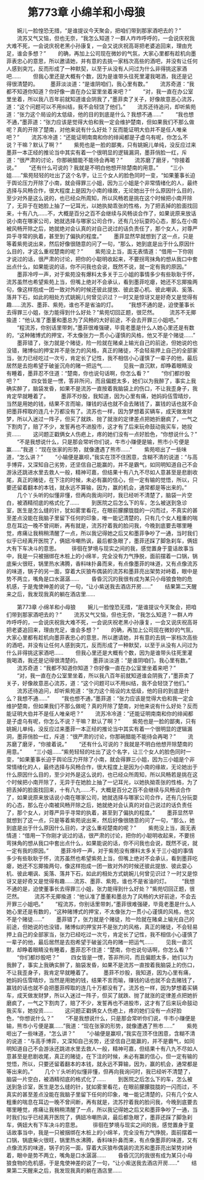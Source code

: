 # 　　第773章 小绵羊和小母狼
　　婉儿一脸惶恐无措，“是谁提议今天聚会，把咱们带到那家酒吧去的？”
　　流苏又气又恼，但也无奈，“我怎么知道？一群人咋咋呼呼的，一会说庆祝我大难不死，一会说庆祝老黑小孙康复，一会又说庆祝高哥把老婆追回来，理由充足，谁会多想？”
　　的确，再加上公司现在微妙的气氛，大家心里都有趁机向墨菲表忠心的意思，所以邀请她，并有意的去挑一家档次高些的酒吧，并没有让任何人感到突兀，反而形成了一种默契，以至于从没有人问过为什么非得挑这家酒吧……
　　但我心里还是大概有个数，因为是谁带头往死里灌我喝酒，我还是记得很清楚的。
　　墨菲淡淡道：“是谁阴咱们，我心里有数。”
　　流苏奇道：“我都不知道你知道？你好像一直在办公室里坐着来吧？”
　　“对，我一直在办公室里坐着，所以我八百年前就知道谁会阴我了，”墨菲卖了关子，好像故意恶心流苏，道：“这个问题可以不用纠结，我不会轻饶了他们。”
　　流苏还待追问，却听紫苑道：“张力这个局设的太低级，他的目的到底是什么？我想不通……”
　　“我也想不通，”墨菲道：“张力应该是觉得大伯和我一定会维护楚南，但如果我们不那么做呢？真的开除了楚南，对他来说有什么好处？反而能证明大伯并不是任人唯亲吧？”
　　流苏冷冷道：“还能证明南南和你的绯闻都是子虚乌有呢，你怎么不说？干嘛？默认了啊？”
　　紫苑也是一脸的鄙夷，只有姚婉儿单纯，没反应过来墨菲一本正经的推论当中其实有着一个很明显的逻辑漏洞，墨菲俏脸一红，斥道：“很严肃的讨论，你那碗醋能不能待会再喝？”
　　流苏磨了磨牙，“你接着说。”
　　“还有什么可说的？我就是不明白他想开除楚南的用意。”
　　“三小姐……”紫苑轻轻的吐出了这个名字，让三个女人的脸色同时一变，“如果董事长迫于舆论压力开除了小南，就会得罪三小姐，因为三小姐是个非常情绪化的人，最终选择与风畅合作，很大程度上是因为小南的缘故，无论她出于什么原因什么目的，至少对外是这么说的，也已经众所周知，所以风畅若是挑在这个时候把小南开除了，无异于在她脸上抽了一记耳光，以她执拗乖张的性格，为了把丢掉的脸面找回来，十有八九……不，大概是百分之百不会继续与风畅谈合作了，如果说原来放话说小南在哪家公司，她就选择与哪家公司合作，还有几分玩耍的心态，那么在小南被风畅开除之后，她就绝对会认真的对自己说过的话负责任了，那个女人，对尊严异乎寻常的执着，甚至到了偏执的程度。”
　　墨菲显然早就想到了这一点，只是等着紫苑说出来，然后好像很随意的问了一句，“那么，她到底是出于什么原因什么目的，才这么重视楚南的呢？”
　　紫苑没上当，面无表情道：“借用一下你刚才说过的话，很严肃的讨论，把你的小聪明收起来，不要拐弯抹角的想从我口中套出点什么，如果能说的话，你不问我也会说，既然不说，就一定有我的原因。”
　　墨菲冷哼一声，对于紫苑没有爆料太多关于三小姐的事情多少有些耿耿于怀，流苏虽然也希望紫苑上当，但嘴上绝对不会承认，看到墨菲吃瘪，她还不忘揶揄两句，像这样抱成一团一致对外的时候还彼此提放、彼此耍心机、彼此嘲讽、奚落、落井下石，如此的相处方式姚婉儿何曾见识过？一时又是惊讶又是好奇又是觉得有趣……流苏、墨菲、紫苑，谁也不是省油的灯。
　　“我想不通的是，迫使董事长去得罪三小姐，张力能得到什么好处？”紫苑切回正题，很茫然。
　　流苏不无揶揄道：“他认准了墨董和墨总为了风畅的大好前途，不会去开罪三小姐吧。”
　　“程流苏，你别话里带刺，”墨菲很难强硬，毕竟老墨是什么人她心里还是有数的，“这种赌博式的押宝，不太像张力一贯小心谨慎的风格，他又不是个赌徒……”
　　墨菲错了，张力就是个赌徒，险一险就在赌桌上输光自己的前途，但她说的也没错，赌博似的押宝并不是张力的风格，真正的赌徒，不会轻易押上自己的全部家当，张力已经吃过一次亏，肯定长了记性，我不相信小心谨慎了一辈子的他，最后居然是去抱希望于破釜沉舟的赌一把运气……
　　见我一直沉默，却睁着眼睛没有睡着，墨菲忍不住道：“楚南，你也说句话啊，你怎么看？”
　　“你们都炒股吧？”
　　四女皆是一愣，答非所问，而且偏题太多，她们以为我醉了，事实上我确实醉了，脑袋发昏，如果不是流苏一直按着我脑袋上的伤口，不让我歪身子，我肯定早就睡着了。
　　墨菲不炒股，我知道，因为心里有痛，她妈妈伍雪晴炒，当然是用她的钱，结果不言而喻，赚钱的话也就不会去赌钱了，赢钱的话也就不会把墨菲榨取的连几十万都没有了。流苏也一样，因为梦想着买辆车，成天做发财梦，所以入迷过一阵子，但买了就跌、抛了就涨的定律差点把她折磨疯了，一气之下割肉了，赔了不少，发誓再也不进股市，这才有了后来玩命鼓动我买车，她投资……
　　这问题正戳俩女人伤疤上，疼的她们没有一点好脸色，“你想说什么？”
　　“不是我想说什么，只是那会常听你们说，牛市小赚便是输，熊市小亏便是赢……”我道：“现在张家的形势，就像遭遇了熊市……”
　　紫苑咂出了一些味道，“怎么讲？”
　　“小输便是赢呗，”我实在顶不住困意，含糊不清的说道：“与高手博弈，又深知自己劣势，还坚信自己能赢的，并不是霸气，如同明知道自己不会游泳还跳进水里去救人一般，精神可嘉，但结果十有八九不尽如人意甚至是悲剧收尾，真正的赌徒，在下注的时候，未必有赢的信心，但一定有输的觉悟，所以，只要还留着翻本的本钱，就永远不算输，因为，赢的机会，通常都是等出来的。”
　　几个丫头听的似懂非懂，但再向我询问时，我已经听不清楚了，脑袋一片空白，被酒精彻底的格式化了……
　　到医院之后怎么下的车，怎么被送到急诊室，医生是怎么缝的针，犹如雾里看花，在眼前朦朦胧胧的一闪而过，不真实的甚至差点没能在我脑子里留下任何的印象，唯一能记清楚的，只有几个女人粗重的喘息在耳边一晚不曾间断，再有就是，流苏拧着我的脸问我，今晚到底要去哪里睡觉，疼痛让我稍稍清醒了一点，所以我记得她之后又和墨菲争吵了一通，当时我们似乎已经离开医院了，俩妞冷嘲热讽，最后都急眼了，墨菲还踩了脚急刹车，俩妞大有下车决斗的意思。
　　徘徊在梦境与现实之间的我，感觉置身于童话故事当中，我是一只被捆绑在木桩上的小绵羊，完全没有力气挣脱，面前摆着一口锅，锅底柴火很旺，锅里热水沸腾，香料味扑鼻而来，有点像墨菲的味道，又有点像流苏的味道，锅子的另一面，穿着大灰狼布偶装的流苏和墨菲亮出架势对峙着，眼中是势不两立，嘴角是口水潺潺……
　　昏昏沉沉的我很有成为某只小母狼食物的危机感，于是鬼使神差的说了一句，“让小紫送我去酒店开房……”
　　结果第二天醒来之后，我发现我真的躺在酒店里……

　　第773章 小绵羊和小母狼
　　婉儿一脸惶恐无措，“是谁提议今天聚会，把咱们带到那家酒吧去的？”
　　流苏又气又恼，但也无奈，“我怎么知道？一群人咋咋呼呼的，一会说庆祝我大难不死，一会说庆祝老黑小孙康复，一会又说庆祝高哥把老婆追回来，理由充足，谁会多想？”
　　的确，再加上公司现在微妙的气氛，大家心里都有趁机向墨菲表忠心的意思，所以邀请她，并有意的去挑一家档次高些的酒吧，并没有让任何人感到突兀，反而形成了一种默契，以至于从没有人问过为什么非得挑这家酒吧……
　　但我心里还是大概有个数，因为是谁带头往死里灌我喝酒，我还是记得很清楚的。
　　墨菲淡淡道：“是谁阴咱们，我心里有数。”
　　流苏奇道：“我都不知道你知道？你好像一直在办公室里坐着来吧？”
　　“对，我一直在办公室里坐着，所以我八百年前就知道谁会阴我了，”墨菲卖了关子，好像故意恶心流苏，道：“这个问题可以不用纠结，我不会轻饶了他们。”
　　流苏还待追问，却听紫苑道：“张力这个局设的太低级，他的目的到底是什么？我想不通……”
　　“我也想不通，”墨菲道：“张力应该是觉得大伯和我一定会维护楚南，但如果我们不那么做呢？真的开除了楚南，对他来说有什么好处？反而能证明大伯并不是任人唯亲吧？”
　　流苏冷冷道：“还能证明南南和你的绯闻都是子虚乌有呢，你怎么不说？干嘛？默认了啊？”
　　紫苑也是一脸的鄙夷，只有姚婉儿单纯，没反应过来墨菲一本正经的推论当中其实有着一个很明显的逻辑漏洞，墨菲俏脸一红，斥道：“很严肃的讨论，你那碗醋能不能待会再喝？”
　　流苏磨了磨牙，“你接着说。”
　　“还有什么可说的？我就是不明白他想开除楚南的用意。”
　　“三小姐……”紫苑轻轻的吐出了这个名字，让三个女人的脸色同时一变，“如果董事长迫于舆论压力开除了小南，就会得罪三小姐，因为三小姐是个非常情绪化的人，最终选择与风畅合作，很大程度上是因为小南的缘故，无论她出于什么原因什么目的，至少对外是这么说的，也已经众所周知，所以风畅若是挑在这个时候把小南开除了，无异于在她脸上抽了一记耳光，以她执拗乖张的性格，为了把丢掉的脸面找回来，十有八九……不，大概是百分之百不会继续与风畅谈合作了，如果说原来放话说小南在哪家公司，她就选择与哪家公司合作，还有几分玩耍的心态，那么在小南被风畅开除之后，她就绝对会认真的对自己说过的话负责任了，那个女人，对尊严异乎寻常的执着，甚至到了偏执的程度。”
　　墨菲显然早就想到了这一点，只是等着紫苑说出来，然后好像很随意的问了一句，“那么，她到底是出于什么原因什么目的，才这么重视楚南的呢？”
　　紫苑没上当，面无表情道：“借用一下你刚才说过的话，很严肃的讨论，把你的小聪明收起来，不要拐弯抹角的想从我口中套出点什么，如果能说的话，你不问我也会说，既然不说，就一定有我的原因。”
　　墨菲冷哼一声，对于紫苑没有爆料太多关于三小姐的事情多少有些耿耿于怀，流苏虽然也希望紫苑上当，但嘴上绝对不会承认，看到墨菲吃瘪，她还不忘揶揄两句，像这样抱成一团一致对外的时候还彼此提放、彼此耍心机、彼此嘲讽、奚落、落井下石，如此的相处方式姚婉儿何曾见识过？一时又是惊讶又是好奇又是觉得有趣……流苏、墨菲、紫苑，谁也不是省油的灯。
　　“我想不通的是，迫使董事长去得罪三小姐，张力能得到什么好处？”紫苑切回正题，很茫然。
　　流苏不无揶揄道：“他认准了墨董和墨总为了风畅的大好前途，不会去开罪三小姐吧。”
　　“程流苏，你别话里带刺，”墨菲很难强硬，毕竟老墨是什么人她心里还是有数的，“这种赌博式的押宝，不太像张力一贯小心谨慎的风格，他又不是个赌徒……”
　　墨菲错了，张力就是个赌徒，险一险就在赌桌上输光自己的前途，但她说的也没错，赌博似的押宝并不是张力的风格，真正的赌徒，不会轻易押上自己的全部家当，张力已经吃过一次亏，肯定长了记性，我不相信小心谨慎了一辈子的他，最后居然是去抱希望于破釜沉舟的赌一把运气……
　　见我一直沉默，却睁着眼睛没有睡着，墨菲忍不住道：“楚南，你也说句话啊，你怎么看？”
　　“你们都炒股吧？”
　　四女皆是一愣，答非所问，而且偏题太多，她们以为我醉了，事实上我确实醉了，脑袋发昏，如果不是流苏一直按着我脑袋上的伤口，不让我歪身子，我肯定早就睡着了。
　　墨菲不炒股，我知道，因为心里有痛，她妈妈伍雪晴炒，当然是用她的钱，结果不言而喻，赚钱的话也就不会去赌钱了，赢钱的话也就不会把墨菲榨取的连几十万都没有了。流苏也一样，因为梦想着买辆车，成天做发财梦，所以入迷过一阵子，但买了就跌、抛了就涨的定律差点把她折磨疯了，一气之下割肉了，赔了不少，发誓再也不进股市，这才有了后来玩命鼓动我买车，她投资……
　　这问题正戳俩女人伤疤上，疼的她们没有一点好脸色，“你想说什么？”
　　“不是我想说什么，只是那会常听你们说，牛市小赚便是输，熊市小亏便是赢……”我道：“现在张家的形势，就像遭遇了熊市……”
　　紫苑咂出了一些味道，“怎么讲？”
　　“小输便是赢呗，”我实在顶不住困意，含糊不清的说道：“与高手博弈，又深知自己劣势，还坚信自己能赢的，并不是霸气，如同明知道自己不会游泳还跳进水里去救人一般，精神可嘉，但结果十有八九不尽如人意甚至是悲剧收尾，真正的赌徒，在下注的时候，未必有赢的信心，但一定有输的觉悟，所以，只要还留着翻本的本钱，就永远不算输，因为，赢的机会，通常都是等出来的。”
　　几个丫头听的似懂非懂，但再向我询问时，我已经听不清楚了，脑袋一片空白，被酒精彻底的格式化了……
　　到医院之后怎么下的车，怎么被送到急诊室，医生是怎么缝的针，犹如雾里看花，在眼前朦朦胧胧的一闪而过，不真实的甚至差点没能在我脑子里留下任何的印象，唯一能记清楚的，只有几个女人粗重的喘息在耳边一晚不曾间断，再有就是，流苏拧着我的脸问我，今晚到底要去哪里睡觉，疼痛让我稍稍清醒了一点，所以我记得她之后又和墨菲争吵了一通，当时我们似乎已经离开医院了，俩妞冷嘲热讽，最后都急眼了，墨菲还踩了脚急刹车，俩妞大有下车决斗的意思。
　　徘徊在梦境与现实之间的我，感觉置身于童话故事当中，我是一只被捆绑在木桩上的小绵羊，完全没有力气挣脱，面前摆着一口锅，锅底柴火很旺，锅里热水沸腾，香料味扑鼻而来，有点像墨菲的味道，又有点像流苏的味道，锅子的另一面，穿着大灰狼布偶装的流苏和墨菲亮出架势对峙着，眼中是势不两立，嘴角是口水潺潺……
　　昏昏沉沉的我很有成为某只小母狼食物的危机感，于是鬼使神差的说了一句，“让小紫送我去酒店开房……”
　　结果第二天醒来之后，我发现我真的躺在酒店里……
